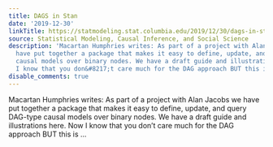 ```yaml
---
title: DAGS in Stan
date: '2019-12-30'
linkTitle: https://statmodeling.stat.columbia.edu/2019/12/30/dags-in-stan/
source: Statistical Modeling, Causal Inference, and Social Science
description: 'Macartan Humphries writes: As part of a project with Alan Jacobs we
  have put together a package that makes it easy to define, update, and query DAG-type
  causal models over binary nodes. We have a draft guide and illustrations here. Now
  I know that you don&#8217;t care much for the DAG approach BUT this is ...'
disable_comments: true
---
```

Macartan Humphries writes: As part of a project with Alan Jacobs we have put together a package that makes it easy to define, update, and query DAG-type causal models over binary nodes. We have a draft guide and illustrations here. Now I know that you don&#8217;t care much for the DAG approach BUT this is ...
